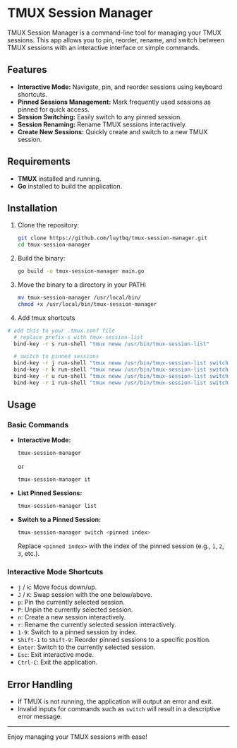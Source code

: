 # TMUX Session Manager

TMUX Session Manager is a command-line tool for managing your TMUX sessions. This app allows you to pin, reorder, rename, and switch between TMUX sessions with an interactive interface or simple commands.

## Features

- **Interactive Mode:** Navigate, pin, and reorder sessions using keyboard shortcuts.
- **Pinned Sessions Management:** Mark frequently used sessions as pinned for quick access.
- **Session Switching:** Easily switch to any pinned session.
- **Session Renaming:** Rename TMUX sessions interactively.
- **Create New Sessions:** Quickly create and switch to a new TMUX session.

## Requirements

- **TMUX** installed and running.
- **Go** installed to build the application.

## Installation

1. Clone the repository:

   ```bash
   git clone https://github.com/luytbq/tmux-session-manager.git
   cd tmux-session-manager
   ```

2. Build the binary:

   ```bash
   go build -o tmux-session-manager main.go
   ```

3. Move the binary to a directory in your PATH:

   ```bash
   mv tmux-session-manager /usr/local/bin/
   chmod +x /usr/local/bin/tmux-session-manager
   ```

4. Add tmux shortcuts

```bash
# add this to your .tmux.conf file
  # replace prefix-s with tmux-session-list
  bind-key -r s run-shell "tmux neww /usr/bin/tmux-session-list"

  # switch to pinned sessions
  bind-key -r j run-shell "tmux neww /usr/bin/tmux-session-list switch 1"
  bind-key -r k run-shell "tmux neww /usr/bin/tmux-session-list switch 2"
  bind-key -r u run-shell "tmux neww /usr/bin/tmux-session-list switch 3"
  bind-key -r i run-shell "tmux neww /usr/bin/tmux-session-list switch 4"
```

## Usage

### Basic Commands

- **Interactive Mode:**

  ```bash
  tmux-session-manager
  ```

  or

  ```bash
  tmux-session-manager it
  ```

- **List Pinned Sessions:**

  ```bash
  tmux-session-manager list
  ```

- **Switch to a Pinned Session:**

  ```bash
  tmux-session-manager switch <pinned index>
  ```

  Replace `<pinned index>` with the index of the pinned session (e.g., `1`, `2`, `3`, etc.).

### Interactive Mode Shortcuts

- `j` / `k`: Move focus down/up.
- `J` / `K`: Swap session with the one below/above.
- `p`: Pin the currently selected session.
- `P`: Unpin the currently selected session.
- `n`: Create a new session interactively.
- `r`: Rename the currently selected session interactively.
- `1-9`: Switch to a pinned session by index.
- `Shift-1` to `Shift-9`: Reorder pinned sessions to a specific position.
- `Enter`: Switch to the currently selected session.
- `Esc`: Exit interactive mode.
- `Ctrl-C`: Exit the application.

## Error Handling

- If TMUX is not running, the application will output an error and exit.
- Invalid inputs for commands such as `switch` will result in a descriptive error message.

---

Enjoy managing your TMUX sessions with ease!
